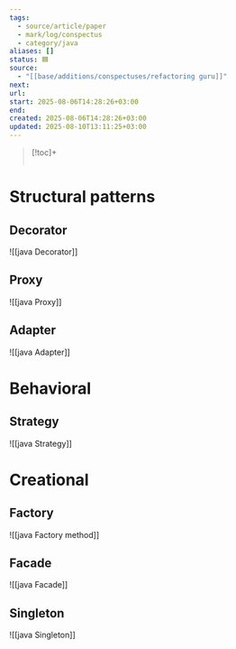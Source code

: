 ```yaml
---
tags:
  - source/article/paper
  - mark/log/conspectus
  - category/java
aliases: []
status: 🟦
source:
  - "[[base/additions/conspectuses/refactoring guru]]"
next: 
url: 
start: 2025-08-06T14:28:26+03:00
end: 
created: 2025-08-06T14:28:26+03:00
updated: 2025-08-10T13:11:25+03:00
---
```


> [!toc]+
> ```table-of-contents
> ```
# Structural patterns
## Decorator
![[java Decorator]]
## Proxy
![[java Proxy]]
## Adapter
![[java Adapter]]

# Behavioral
## Strategy
![[java Strategy]]

# Creational
## Factory
![[java Factory method]]

## Facade
![[java Facade]]
## Singleton
![[java Singleton]]
